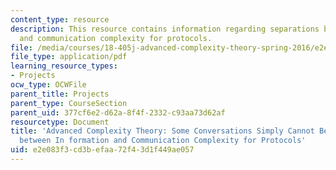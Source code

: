```yaml
---
content_type: resource
description: This resource contains information regarding separations between information
  and communication complexity for protocols.
file: /media/courses/18-405j-advanced-complexity-theory-spring-2016/e2e083f3cd3befaa72f43d1f449ae057_MIT18_405JS16_Protocols.pdf
file_type: application/pdf
learning_resource_types:
- Projects
ocw_type: OCWFile
parent_title: Projects
parent_type: CourseSection
parent_uid: 377cf6e2-d62a-8f4f-2332-c93aa73d62af
resourcetype: Document
title: 'Advanced Complexity Theory: Some Conversations Simply Cannot Be Concise: Separations
  between In formation and Communication Complexity for Protocols'
uid: e2e083f3-cd3b-efaa-72f4-3d1f449ae057
---
```

